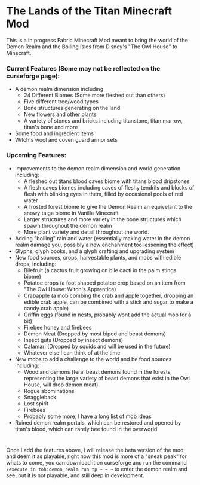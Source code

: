 # The Lands of the Titan Minecraft Mod

This is a in progress Fabric Minecraft Mod meant to bring the world of the Demon Realm and the Boiling Isles from Disney's "The Owl House" to Minecraft.

### Current Features (Some may not be reflected on the curseforge page):
- A demon realm dimension including
    - 24 Different Biomes (Some more fleshed out than others)
    - Five different tree/wood types
    - Bone structures generating on the land
    - New flowers and other plants
    - A variety of stones and bricks including titanstone, titan marrow, titan's bone and more
- Some food and ingredient items
- Witch's wool and coven guard armor sets
### Upcoming Features:
- Improvements to the demon realm dimension and world generation including:
    - A fleshed out titans blood caves biome with titans blood dripstones
    - A flesh caves biomes including caves of fleshy tendrils and blocks of flesh with blinking eyes in them, filled by occasional pools of red water
    - A frosted forest biome to give the Demon Realm an equivelant to the snowy taiga biome in Vanilla Minecraft
    - Larger structures and more variety in the bone structures which spawn throughout the demon realm
    - More plant variety and detail throughout the world.
- Adding "boiling" rain and water (essentially making water in the demon realm damage you, possibly a new enchanment too lessening the effect)
- Glyphs, glyph books, and a glyph crafting and upgrading system
- New food sources, crops, harvestable plants, and mobs with edible drops, including:
    - Bilefruit (a cactus fruit growing on bile cacti in the palm stings biome)
    - Potatoe crops (a foot shaped potatoe crop based on an item from "The Owl House: Witch's Apprentice)
    - Crabapple (a mob combing the crab and apple together, dropping an edible crab apple, can be combined with a stick and sugar to make a candy crab apple)
    - Griffin eggs (found in nests, probably wont add the actual mob for a bit)
    - Firebee honey and firebees
    - Demon Meat (Dropped by most biped and beast demons)
    - Insect guts (Dropped by insect demons)
    - Calamari (Dropped by squids and will be used in the future)
    - Whatever else I can think of at the time
- New mobs to add a challenge to the world and be food sources including:
    - Woodland demons (feral beast demons found in the forests, representing the large variety of beast demons that exist in the Owl House, will drop demon meat)
    - Rogue abominations
    - Snaggleback
    - Lost spirit
    - Firebees
    - Probably some more, I have a long list of mob ideas
- Ruined demon realm portals, which can be restored and opened by titan's blood, which can rarely bee found in the overworld
#
Once I add the features above, I will release the beta version of the mod, and deem it as playable, right now this mod is more of a "sneak peak" for whats to come, you can download it on curseforge and run the command `/execute in toh:demon_realm run tp ~ ~ ~` to enter the demon realm and see, but it is not playable, and still deep in development.

